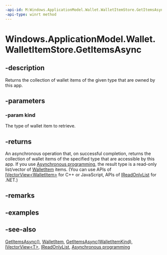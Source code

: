 ```yaml
---
-api-id: M:Windows.ApplicationModel.Wallet.WalletItemStore.GetItemsAsync(Windows.ApplicationModel.Wallet.WalletItemKind)
-api-type: winrt method
---
```


<!-- Method syntax
public Windows.Foundation.IAsyncOperation<Windows.Foundation.Collections.IVectorView<Windows.ApplicationModel.Wallet.WalletItem>> GetItemsAsync(Windows.ApplicationModel.Wallet.WalletItemKind kind)
-->

# Windows.ApplicationModel.Wallet.WalletItemStore.GetItemsAsync

## -description
Returns the collection of wallet items of the given type that are owned by this app.

## -parameters
### -param kind
The type of wallet item to retrieve.

## -returns
An asynchronous operation that, on successful completion, returns the collection of wallet items of the specified type that are accessible by this app. If you use [Asynchronous programming](http://msdn.microsoft.com/library/23fe28f1-89c5-4a17-a732-a722648f9c5e), the result type is a read-only list/vector of [WalletItem](walletitem.md) items. (You can use APIs of [IVectorView&lt;WalletItem&gt;](../windows.foundation.collections/ivectorview_1.md) for C++ or JavaScript, APIs of [IReadOnlyList<WalletItem>](https://docs.microsoft.com/dotnet/api/system.collections.generic.ireadonlylist-1) for .NET.)

## -remarks

## -examples

## -see-also
[GetItemsAsync()](walletitemstore_getitemsasync_1518547059.md), [WalletItem](walletitem.md), [GetItemsAsync(WalletItemKind)](walletitemstore_getitemsasync_476546386.md), [IVectorView&lt;T&gt;](../windows.foundation.collections/ivectorview_1.md), [IReadOnlyList<T>](https://docs.microsoft.com/dotnet/api/system.collections.generic.ireadonlylist-1), [Asynchronous programming](http://msdn.microsoft.com/library/23fe28f1-89c5-4a17-a732-a722648f9c5e)